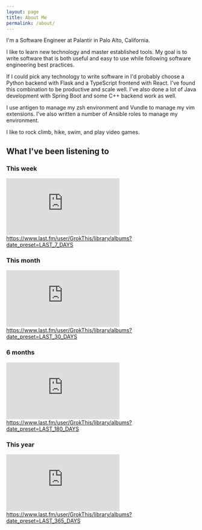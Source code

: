 ```yaml
---
layout: page
title: About Me
permalink: /about/
---
```


I'm a Software Engineer at Palantir in Palo Alto, California.

I like to learn new technology and master established tools. My goal is to write software that is both useful and easy to use while following software engineering best practices.

If I could pick any technology to write software in I'd probably choose a Python backend with Flask and a TypeScript frontend with React. I've found this combination to be productive and scale well. I've also done a lot of Java development with Spring Boot and some C++ backend work as well.

I use antigen to manage my zsh environment and Vundle to manage my vim extensions. I've also written a number of Ansible roles to manage my environment.

I like to rock climb, hike, swim, and play video games.

## What I've been listening to

### This week
![](http://www.tapmusic.net/collage.php?user=GrokThis&type=7day&size=5x5)
https://www.last.fm/user/GrokThis/library/albums?date_preset=LAST_7_DAYS

### This month
![](http://www.tapmusic.net/collage.php?user=GrokThis&type=1month&size=5x5)
https://www.last.fm/user/GrokThis/library/albums?date_preset=LAST_30_DAYS

### 6 months
![](http://www.tapmusic.net/collage.php?user=GrokThis&type=6month&size=5x5)
https://www.last.fm/user/GrokThis/library/albums?date_preset=LAST_180_DAYS

### This year
![](http://www.tapmusic.net/collage.php?user=GrokThis&type=6month&size=5x5)
https://www.last.fm/user/GrokThis/library/albums?date_preset=LAST_365_DAYS
